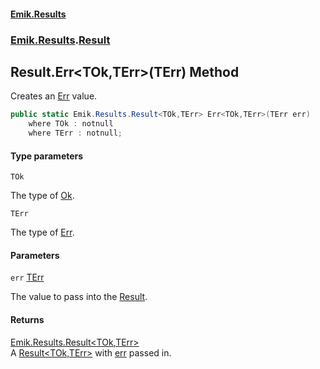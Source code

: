 #### [Emik.Results](index.md 'index')
### [Emik.Results](Emik.Results.md 'Emik.Results').[Result](Result.md 'Emik.Results.Result')

## Result.Err<TOk,TErr>(TErr) Method

Creates an [Err](Result{TOk,TErr}.Err.md 'Emik.Results.Result<TOk,TErr>.Err') value.

```csharp
public static Emik.Results.Result<TOk,TErr> Err<TOk,TErr>(TErr err)
    where TOk : notnull
    where TErr : notnull;
```
#### Type parameters

<a name='Emik.Results.Result.Err_TOk,TErr_(TErr).TOk'></a>

`TOk`

The type of [Ok](Result{TOk,TErr}.Ok.md 'Emik.Results.Result<TOk,TErr>.Ok').

<a name='Emik.Results.Result.Err_TOk,TErr_(TErr).TErr'></a>

`TErr`

The type of [Err](Result{TOk,TErr}.Err.md 'Emik.Results.Result<TOk,TErr>.Err').
#### Parameters

<a name='Emik.Results.Result.Err_TOk,TErr_(TErr).err'></a>

`err` [TErr](Result.Err{TOk,TErr}(TErr).md#Emik.Results.Result.Err_TOk,TErr_(TErr).TErr 'Emik.Results.Result.Err<TOk,TErr>(TErr).TErr')

The value to pass into the [Result](Result.md 'Emik.Results.Result').

#### Returns
[Emik.Results.Result&lt;](Result{TOk,TErr}.md 'Emik.Results.Result<TOk,TErr>')[TOk](Result.Err{TOk,TErr}(TErr).md#Emik.Results.Result.Err_TOk,TErr_(TErr).TOk 'Emik.Results.Result.Err<TOk,TErr>(TErr).TOk')[,](Result{TOk,TErr}.md 'Emik.Results.Result<TOk,TErr>')[TErr](Result.Err{TOk,TErr}(TErr).md#Emik.Results.Result.Err_TOk,TErr_(TErr).TErr 'Emik.Results.Result.Err<TOk,TErr>(TErr).TErr')[&gt;](Result{TOk,TErr}.md 'Emik.Results.Result<TOk,TErr>')  
A [Result&lt;TOk,TErr&gt;](Result{TOk,TErr}.md 'Emik.Results.Result<TOk,TErr>') with [err](Result.Err{TOk,TErr}(TErr).md#Emik.Results.Result.Err_TOk,TErr_(TErr).err 'Emik.Results.Result.Err<TOk,TErr>(TErr).err') passed in.